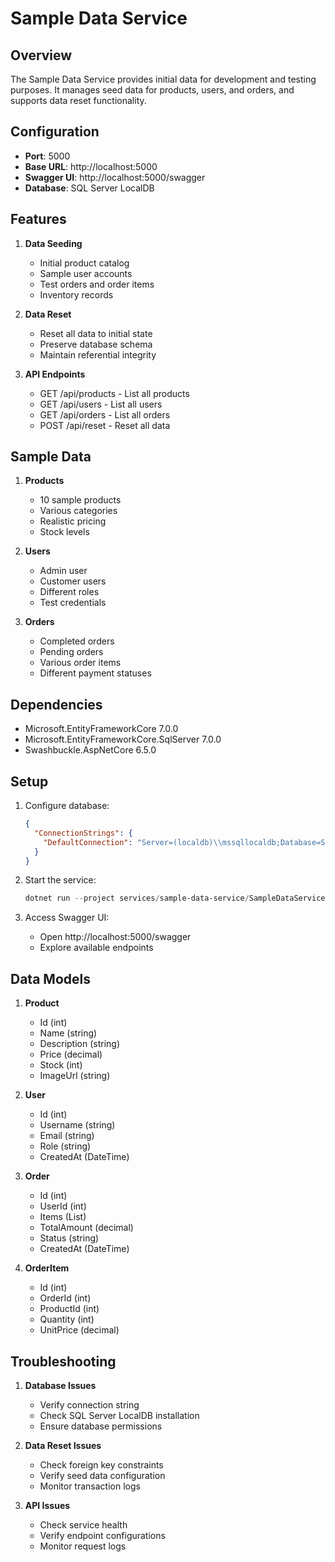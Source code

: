 # Sample Data Service

## Overview
The Sample Data Service provides initial data for development and testing purposes. It manages seed data for products, users, and orders, and supports data reset functionality.

## Configuration
- **Port**: 5000
- **Base URL**: http://localhost:5000
- **Swagger UI**: http://localhost:5000/swagger
- **Database**: SQL Server LocalDB

## Features
1. **Data Seeding**
   - Initial product catalog
   - Sample user accounts
   - Test orders and order items
   - Inventory records

2. **Data Reset**
   - Reset all data to initial state
   - Preserve database schema
   - Maintain referential integrity

3. **API Endpoints**
   - GET /api/products - List all products
   - GET /api/users - List all users
   - GET /api/orders - List all orders
   - POST /api/reset - Reset all data

## Sample Data
1. **Products**
   - 10 sample products
   - Various categories
   - Realistic pricing
   - Stock levels

2. **Users**
   - Admin user
   - Customer users
   - Different roles
   - Test credentials

3. **Orders**
   - Completed orders
   - Pending orders
   - Various order items
   - Different payment statuses

## Dependencies
- Microsoft.EntityFrameworkCore 7.0.0
- Microsoft.EntityFrameworkCore.SqlServer 7.0.0
- Swashbuckle.AspNetCore 6.5.0

## Setup
1. Configure database:
   ```json
   {
     "ConnectionStrings": {
       "DefaultConnection": "Server=(localdb)\\mssqllocaldb;Database=SampleDataService;Trusted_Connection=True;MultipleActiveResultSets=true"
     }
   }
   ```

2. Start the service:
   ```powershell
   dotnet run --project services/sample-data-service/SampleDataService.csproj
   ```

3. Access Swagger UI:
   - Open http://localhost:5000/swagger
   - Explore available endpoints

## Data Models
1. **Product**
   - Id (int)
   - Name (string)
   - Description (string)
   - Price (decimal)
   - Stock (int)
   - ImageUrl (string)

2. **User**
   - Id (int)
   - Username (string)
   - Email (string)
   - Role (string)
   - CreatedAt (DateTime)

3. **Order**
   - Id (int)
   - UserId (int)
   - Items (List<OrderItem>)
   - TotalAmount (decimal)
   - Status (string)
   - CreatedAt (DateTime)

4. **OrderItem**
   - Id (int)
   - OrderId (int)
   - ProductId (int)
   - Quantity (int)
   - UnitPrice (decimal)

## Troubleshooting
1. **Database Issues**
   - Verify connection string
   - Check SQL Server LocalDB installation
   - Ensure database permissions

2. **Data Reset Issues**
   - Check foreign key constraints
   - Verify seed data configuration
   - Monitor transaction logs

3. **API Issues**
   - Check service health
   - Verify endpoint configurations
   - Monitor request logs 